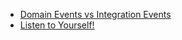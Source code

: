 - [Domain Events vs Integration Events ](/domain-integration.md)
- [Listen to Yourself!](/listen-to-yourself.md)

